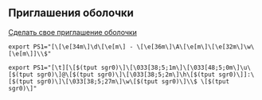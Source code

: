 ## Приглашения оболочки
[Сделать свое приглашение оболочки](http://ezprompt.net/)

`export PS1="[\[\e[34m\]\d\[\e[m\] - \[\e[36m\]\A\[\e[m\]\[\e[32m\]\w\[\e[m\]]\\$"`

`export PS1="[\t][\[$(tput sgr0)\]\[\033[38;5;1m\]\[\033[48;5;0m\]\u\[$(tput sgr0)\]@\[$(tput sgr0)\]\[\033[38;5;2m\]\h\[$(tput sgr0)\]]:\[$(tput sgr0)\]\[\033[38;5;27m\]\w\[$(tput sgr0)\]\\$ \[$(tput sgr0)\]"`
